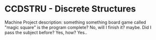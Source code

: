 # CCDSTRU - Discrete Structures
Machine Project description:
  something something board game called "magic square" is the program complete? No, will I finish it? maybe. Did I pass the subject before? Yes, how? Yes..
